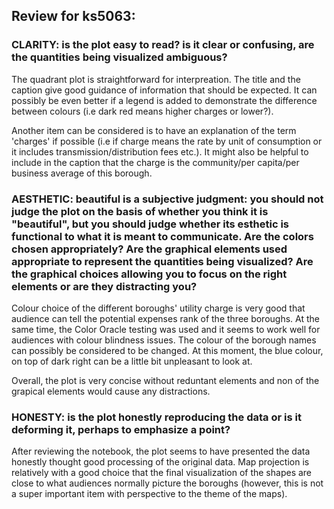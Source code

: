 ## Review for ks5063:

### CLARITY: is the plot easy to read? is it clear or confusing, are the quantities being visualized ambiguous? 

The quadrant plot is straightforward for interpreation. The title and the caption give good guidance of information that should be expected. It can possibly be even better if a legend is added to demonstrate the difference between colours (i.e dark red means higher charges or lower?).

Another item can be considered is to have an explanation of the term 'charges' if possible (i.e if charge means the rate by unit of consumption or it includes transmission/distribution fees etc.). It might also be helpful to include in the caption that the charge is the community/per capita/per business average of this borough. 


### AESTHETIC: beautiful is a subjective judgment: you should not judge the plot on the basis of whether you think it is "beautiful", but you should judge whether its esthetic is functional to what it is meant to communicate. Are the colors chosen appropriately? Are the graphical elements used appropriate to represent the quantities being visualized? Are the graphical choices allowing you to focus on the right elements or are they distracting you?

Colour choice of the different boroughs' utility charge is very good that audience can tell the potential expenses rank of the three boroughs. At the same time, the Color Oracle testing was used and it seems to work well for audiences with colour blindness issues. The colour of the borough names can possibly be considered to be changed. At this moment, the blue colour, on top of dark right can be a little bit unpleasant to look at.

Overall, the plot is very concise without reduntant elements and non of the grapical elements would cause any distractions. 

### HONESTY: is the plot honestly reproducing the data or is it deforming it, perhaps to emphasize a point?

After reviewing the notebook, the plot seems to have presented the data honestly thought good processing of the original data. Map projection is relatively with a good choice that the final visualization of the shapes are close to what audiences normally picture the boroughs (however, this is not a super important item with perspective to the theme of the maps). 


